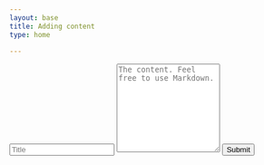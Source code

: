 ```yaml
---
layout: base
title: Adding content 
type: home
 
---
```

 

<form method="POST" action="https://dev.staticman.net/v2/entry/pittosh/devlhealthcareguys/master/posts">
    <input type="hidden" name="options[redirect]" value="https://devlhealthcareguys.netlify.com/">
  <input name="fields[title]" type="text" class="post-comment-field" placeholder="Title">
  <textarea name="fields[body]" class="post-comment-field" placeholder="The content. Feel free to use Markdown." rows="10"></textarea>
  <input type="submit" class="post-comment-field btn" value="Submit">
</form>

